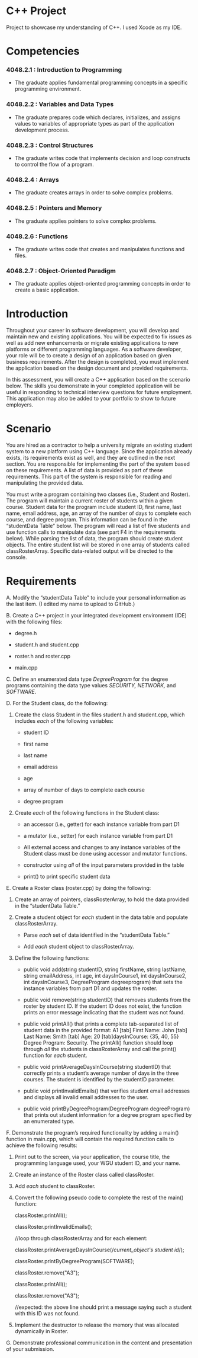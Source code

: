 # C++ Project
Project to showcase my understanding of C++. I used Xcode as my IDE.

# Competencies

### 4048.2.1 : Introduction to Programming

 - The graduate applies fundamental programming concepts in a specific programming environment.

### 4048.2.2 : Variables and Data Types

 - The graduate prepares code which declares, initializes, and assigns values to variables of appropriate types as part of the application development process.

### 4048.2.3 : Control Structures

 - The graduate writes code that implements decision and loop constructs to control the flow of a program.

### 4048.2.4 : Arrays

 - The graduate creates arrays in order to solve complex problems.

### 4048.2.5 : Pointers and Memory

 - The graduate applies pointers to solve complex problems.

### 4048.2.6 : Functions

 - The graduate writes code that creates and manipulates functions and files.

### 4048.2.7 : Object-Oriented Paradigm

 - The graduate applies object-oriented programming concepts in order to create a basic application.

# Introduction


Throughout your career in software development, you will develop and maintain new and existing applications. You will be expected to fix issues as well as add new enhancements or migrate existing applications to new platforms or different programming languages. As a software developer, your role will be to create a design of an application based on given business requirements. After the design is completed, you must implement the application based on the design document and provided requirements.

In this assessment, you will create a C++ application based on the scenario below. The skills you demonstrate in your completed application will be useful in responding to technical interview questions for future employment. This application may also be added to your portfolio to show to future employers.


# Scenario


You are hired as a contractor to help a university migrate an existing student system to a new platform using C++ language. Since the application already exists, its requirements exist as well, and they are outlined in the next section. You are responsible for implementing the part of the system based on these requirements. A list of data is provided as part of these requirements. This part of the system is responsible for reading and manipulating the provided data.

You must write a program containing two classes (i.e., Student and Roster). The program will maintain a current roster of students within a given course. Student data for the program include student ID, first name, last name, email address, age, an array of the number of days to complete each course, and degree program. This information can be found in the “studentData Table” below. The program will read a list of five students and use function calls to manipulate data (see part F4 in the requirements below). While parsing the list of data, the program should create student objects. The entire student list will be stored in one array of students called classRosterArray. Specific data-related output will be directed to the console.


# Requirements


A. Modify the “studentData Table” to include your personal information as the last item.  (I edited my name to upload to GitHub.)

B. Create a C++ project in your integrated development environment (IDE) with the following files:

 - degree.h

 - student.h and student.cpp

 - roster.h and roster.cpp

 - main.cpp  
 
C. Define an enumerated data type _DegreeProgram_ for the degree programs containing the data type values _SECURITY, NETWORK,_ and _SOFTWARE_.  

D. For the Student class, do the following:

1. Create the class Student in the files student.h and student.cpp, which includes _each_ of the following variables:

   - student ID

   - first name

   - last name

   - email address

   - age

   - array of number of days to complete each course

   - degree program

2. Create _each_ of the following functions in the Student class:

   - an accessor (i.e., getter) for each instance variable from part D1

   - a mutator (i.e., setter) for each instance variable from part D1

   - All external access and changes to any instance variables of the Student class must be done using accessor and mutator functions.

   - constructor using _all_ of the input parameters provided in the table

   - print() to print specific student data  

E. Create a Roster class (roster.cpp) by doing the following:

1. Create an array of pointers, classRosterArray, to hold the data provided in the “studentData Table.”

2. Create a student object for _each_ student in the data table and populate classRosterArray.

   - Parse _each_ set of data identified in the “studentData Table.”

   - Add _each_ student object to classRosterArray.

3. Define the following functions:

   - public void add(string studentID, string firstName, string lastName, string emailAddress, int age, int daysInCourse1, int daysInCourse2, int daysInCourse3, DegreeProgram degreeprogram)  that sets the instance variables from part D1 and updates the roster.

   - public void remove(string studentID)  that removes students from the roster by student ID. If the student ID does not exist, the function prints an error message indicating that the student was not found.

   - public void printAll() that prints a complete tab-separated list of student data in the provided format: A1 [tab] First Name: John [tab] Last Name: Smith [tab] Age: 20 [tab]daysInCourse: {35, 40, 55} Degree Program: Security. The printAll() function should loop through _all_ the students in classRosterArray and call the print() function for _each_ student.

   - public void printAverageDaysInCourse(string studentID)  that correctly prints a student’s average number of days in the three courses. The student is identified by the studentID parameter.

   - public void printInvalidEmails() that verifies student email addresses and displays all invalid email addresses to the user.

   - public void printByDegreeProgram(DegreeProgram degreeProgram) that prints out student information for a degree program specified by an enumerated type.  

F. Demonstrate the program’s required functionality by adding a main() function in main.cpp, which will contain the required function calls to achieve the following results:

1. Print out to the screen, via your application, the course title, the programming language used, your WGU student ID, and your name.

2. Create an instance of the Roster class called classRoster.

3. Add _each_ student to classRoster.

4. Convert the following pseudo code to complete the rest of the main() function:

    classRoster.printAll();
    
    classRoster.printInvalidEmails();
    
    //loop through classRosterArray and for each element:
    
    classRoster.printAverageDaysInCourse(/*current_object's student id*/);
    
    classRoster.printByDegreeProgram(SOFTWARE);
    
    classRoster.remove("A3");
    
    classRoster.printAll();
    
    classRoster.remove("A3");
    
    //expected: the above line should print a message saying such a student with this ID was not found.

5. Implement the destructor to release the memory that was allocated dynamically in Roster.  

G. Demonstrate professional communication in the content and presentation of your submission.
